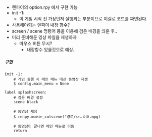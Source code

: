 - 렌파이의 option.rpy 에서 구현 가능 
- init -1: 
	- 이 게임 시작 전 가장먼저 실행되는 부분이므로 이걸로 코드를 짜면된다.
- 사용해야되는 렌파이 내장 함수?
- screen / scene 명령어 등을 이용해 검은 배경을 띄운 후..
- 미리 준비해둔 영상 파일을 재생하자
	- 마우스 버튼 무시?
		- 내장함수 있을것으로 예상..
##### 구현
```rpy
init -1:
    # 게임 실행 시 메인 메뉴 대신 동영상 재생
    $ config.main_menu = None

label splashscreen:
    # 검은 배경 설정
    scene black

    # 동영상 재생
    $ renpy.movie_cutscene("경로/ㅁㄴㅇㄹ.mpg)

    # 동영상이 끝나면 메인 메뉴로 이동
    return

```
	